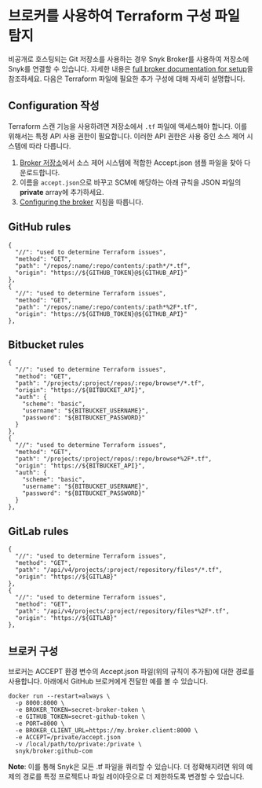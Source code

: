 # 브로커를 사용하여 Terraform 구성 파일 탐지

비공개로 호스팅되는 Git 저장소를 사용하는 경우 Snyk Broker를 사용하여 저장소에 Snyk를 연결할 수 있습니다. 자세한 내용은 [full broker documentation for setup](../../../features/integrations/snyk-broker/set-up-snyk-broker.md)을 참조하세요. 다음은 Terraform 파일에 필요한 추가 구성에 대해 자세히 설명합니다.

## Configuration 작성

Terraform 스캔 기능을 사용하려면 저장소에서 `.tf` 파일에 액세스해야 합니다. 이를 위해서는 특정 API 사용 권한이 필요합니다. 이러한 API 권한은 사용 중인 소스 제어 시스템에 따라 다릅니다.

1. [Broker 저장소](https://github.com/snyk/broker/tree/master/client-templates)에서 소스 제어 시스템에 적합한 Accept.json 샘플 파일을 찾아 다운로드합니다.
2. 이름을 `accept.json`으로 바꾸고 SCM에 해당하는 아래 규칙을 JSON 파일의 **private** array에 추가하세요.
3. [Configuring the broker](detecting-terraform-configuration-files-using-a-broker.md#configuring-the-broker) 지침을 따릅니다.

## GitHub rules

```
{
  "//": "used to determine Terraform issues",
  "method": "GET",
  "path": "/repos/:name/:repo/contents/:path*/*.tf",
  "origin": "https://${GITHUB_TOKEN}@${GITHUB_API}"
},
{
  "//": "used to determine Terraform issues",
  "method": "GET",
  "path": "/repos/:name/:repo/contents/:path*%2F*.tf",
  "origin": "https://${GITHUB_TOKEN}@${GITHUB_API}"
},
```

## Bitbucket rules

```
{
  "//": "used to determine Terraform issues",
  "method": "GET",
  "path": "/projects/:project/repos/:repo/browse*/*.tf",
  "origin": "https://${BITBUCKET_API}",
  "auth": {
    "scheme": "basic",
    "username": "${BITBUCKET_USERNAME}",
    "password": "${BITBUCKET_PASSWORD}"
  }
},
{
  "//": "used to determine Terraform issues",
  "method": "GET",
  "path": "/projects/:project/repos/:repo/browse*%2F*.tf",
  "origin": "https://${BITBUCKET_API}",
  "auth": {
    "scheme": "basic",
    "username": "${BITBUCKET_USERNAME}",
    "password": "${BITBUCKET_PASSWORD}"
  }
},
```

## GitLab rules

```
{
  "//": "used to determine Terraform issues",
  "method": "GET",
  "path": "/api/v4/projects/:project/repository/files*/*.tf",
  "origin": "https://${GITLAB}"
},
{
  "//": "used to determine Terraform issues",
  "method": "GET",
  "path": "/api/v4/projects/:project/repository/files*%2F*.tf",
  "origin": "https://${GITLAB}"
},
```

## 브로커 구성

브로커는 ACCEPT 환경 변수의 Accept.json 파일(위의 규칙이 추가됨)에 대한 경로를 사용합니다. 아래에서 GitHub 브로커에게 전달한 예를 볼 수 있습니다.

```
docker run --restart=always \
  -p 8000:8000 \
  -e BROKER_TOKEN=secret-broker-token \
  -e GITHUB_TOKEN=secret-github-token \
  -e PORT=8000 \
  -e BROKER_CLIENT_URL=https://my.broker.client:8000 \
  -e ACCEPT=/private/accept.json
  -v /local/path/to/private:/private \
  snyk/broker:github-com
```

**Note**: 이를 통해 Snyk은 모든 .tf 파일을 쿼리할 수 있습니다. 더 정확해지려면 위의 예제의 경로를 특정 프로젝트나 파일 레이아웃으로 더 제한하도록 변경할 수 있습니다.
